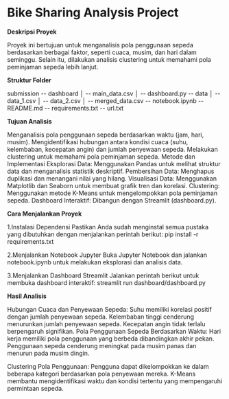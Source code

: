 Bike Sharing Analysis Project
=============================

**Deskripsi Proyek**

Proyek ini bertujuan untuk menganalisis pola penggunaan sepeda berdasarkan berbagai faktor, seperti cuaca, musim, dan hari dalam seminggu. Selain itu, dilakukan analisis clustering untuk memahami pola peminjaman sepeda lebih lanjut.

**Struktur Folder**

submission
-- dashboard
│   -- main_data.csv
│   -- dashboard.py
-- data
│   -- data_1.csv
│   -- data_2.csv
│   -- merged_data.csv
-- notebook.ipynb
-- README.md
-- requirements.txt
-- url.txt

**Tujuan Analisis**

Menganalisis pola penggunaan sepeda berdasarkan waktu (jam, hari, musim).
Mengidentifikasi hubungan antara kondisi cuaca (suhu, kelembaban, kecepatan angin) dan jumlah penyewaan sepeda.
Melakukan clustering untuk memahami pola peminjaman sepeda.
Metode dan Implementasi
Eksplorasi Data: Menggunakan Pandas untuk melihat struktur data dan menganalisis statistik deskriptif.
Pembersihan Data: Menghapus duplikasi dan menangani nilai yang hilang.
Visualisasi Data: Menggunakan Matplotlib dan Seaborn untuk membuat grafik tren dan korelasi.
Clustering: Menggunakan metode K-Means untuk mengelompokkan pola peminjaman sepeda.
Dashboard Interaktif: Dibangun dengan Streamlit (dashboard.py).

**Cara Menjalankan Proyek**

1️.Instalasi Dependensi
Pastikan Anda sudah menginstal semua pustaka yang dibutuhkan dengan menjalankan perintah berikut:
pip install -r requirements.txt

2️.Menjalankan Notebook Jupyter
Buka Jupyter Notebook dan jalankan notebook.ipynb untuk melakukan eksplorasi dan analisis data.

3️.Menjalankan Dashboard Streamlit
Jalankan perintah berikut untuk membuka dashboard interaktif:
streamlit run dashboard/dashboard.py

**Hasil Analisis**

Hubungan Cuaca dan Penyewaan Sepeda:
Suhu memiliki korelasi positif dengan jumlah penyewaan sepeda.
Kelembaban tinggi cenderung menurunkan jumlah penyewaan sepeda.
Kecepatan angin tidak terlalu berpengaruh signifikan.
Pola Penggunaan Sepeda Berdasarkan Waktu:
Hari kerja memiliki pola penggunaan yang berbeda dibandingkan akhir pekan.
Penggunaan sepeda cenderung meningkat pada musim panas dan menurun pada musim dingin.

Clustering Pola Penggunaan:
Pengguna dapat dikelompokkan ke dalam beberapa kategori berdasarkan pola penyewaan mereka.
K-Means membantu mengidentifikasi waktu dan kondisi tertentu yang mempengaruhi permintaan sepeda.

